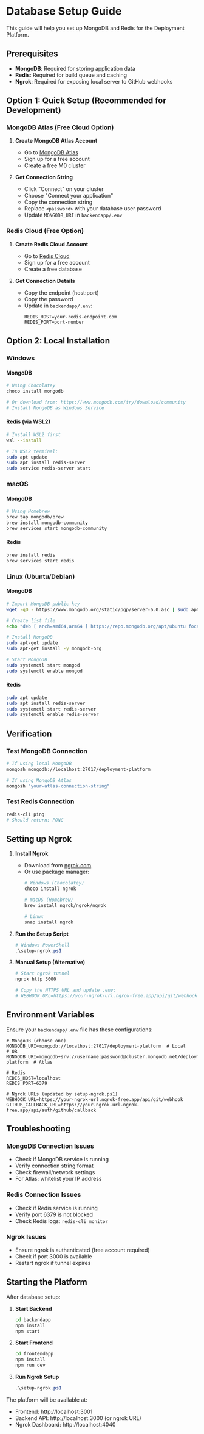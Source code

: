 # Database Setup Guide

This guide will help you set up MongoDB and Redis for the Deployment Platform.

## Prerequisites

- **MongoDB**: Required for storing application data
- **Redis**: Required for build queue and caching
- **Ngrok**: Required for exposing local server to GitHub webhooks

## Option 1: Quick Setup (Recommended for Development)

### MongoDB Atlas (Free Cloud Option)

1. **Create MongoDB Atlas Account**
   - Go to [MongoDB Atlas](https://www.mongodb.com/cloud/atlas)
   - Sign up for a free account
   - Create a free M0 cluster

2. **Get Connection String**
   - Click "Connect" on your cluster
   - Choose "Connect your application"
   - Copy the connection string
   - Replace `<password>` with your database user password
   - Update `MONGODB_URI` in `backendapp/.env`

### Redis Cloud (Free Option)

1. **Create Redis Cloud Account**
   - Go to [Redis Cloud](https://redis.com/try-free/)
   - Sign up for a free account
   - Create a free database

2. **Get Connection Details**
   - Copy the endpoint (host:port)
   - Copy the password
   - Update in `backendapp/.env`:
     ```
     REDIS_HOST=your-redis-endpoint.com
     REDIS_PORT=port-number
     ```

## Option 2: Local Installation

### Windows

#### MongoDB
```powershell
# Using Chocolatey
choco install mongodb

# Or download from: https://www.mongodb.com/try/download/community
# Install MongoDB as Windows Service
```

#### Redis (via WSL2)
```bash
# Install WSL2 first
wsl --install

# In WSL2 terminal:
sudo apt update
sudo apt install redis-server
sudo service redis-server start
```

### macOS

#### MongoDB
```bash
# Using Homebrew
brew tap mongodb/brew
brew install mongodb-community
brew services start mongodb-community
```

#### Redis
```bash
brew install redis
brew services start redis
```

### Linux (Ubuntu/Debian)

#### MongoDB
```bash
# Import MongoDB public key
wget -qO - https://www.mongodb.org/static/pgp/server-6.0.asc | sudo apt-key add -

# Create list file
echo "deb [ arch=amd64,arm64 ] https://repo.mongodb.org/apt/ubuntu focal/mongodb-org/6.0 multiverse" | sudo tee /etc/apt/sources.list.d/mongodb-org-6.0.list

# Install MongoDB
sudo apt-get update
sudo apt-get install -y mongodb-org

# Start MongoDB
sudo systemctl start mongod
sudo systemctl enable mongod
```

#### Redis
```bash
sudo apt update
sudo apt install redis-server
sudo systemctl start redis-server
sudo systemctl enable redis-server
```

## Verification

### Test MongoDB Connection
```bash
# If using local MongoDB
mongosh mongodb://localhost:27017/deployment-platform

# If using MongoDB Atlas
mongosh "your-atlas-connection-string"
```

### Test Redis Connection
```bash
redis-cli ping
# Should return: PONG
```

## Setting up Ngrok

1. **Install Ngrok**
   - Download from [ngrok.com](https://ngrok.com/download)
   - Or use package manager:
     ```bash
     # Windows (Chocolatey)
     choco install ngrok
     
     # macOS (Homebrew)
     brew install ngrok/ngrok/ngrok
     
     # Linux
     snap install ngrok
     ```

2. **Run the Setup Script**
   ```powershell
   # Windows PowerShell
   .\setup-ngrok.ps1
   ```

3. **Manual Setup (Alternative)**
   ```bash
   # Start ngrok tunnel
   ngrok http 3000
   
   # Copy the HTTPS URL and update .env:
   # WEBHOOK_URL=https://your-ngrok-url.ngrok-free.app/api/git/webhook
   ```

## Environment Variables

Ensure your `backendapp/.env` file has these configurations:

```env
# MongoDB (choose one)
MONGODB_URI=mongodb://localhost:27017/deployment-platform  # Local
# OR
MONGODB_URI=mongodb+srv://username:password@cluster.mongodb.net/deployment-platform  # Atlas

# Redis
REDIS_HOST=localhost
REDIS_PORT=6379

# Ngrok URLs (updated by setup-ngrok.ps1)
WEBHOOK_URL=https://your-ngrok-url.ngrok-free.app/api/git/webhook
GITHUB_CALLBACK_URL=https://your-ngrok-url.ngrok-free.app/api/auth/github/callback
```

## Troubleshooting

### MongoDB Connection Issues
- Check if MongoDB service is running
- Verify connection string format
- Check firewall/network settings
- For Atlas: whitelist your IP address

### Redis Connection Issues
- Check if Redis service is running
- Verify port 6379 is not blocked
- Check Redis logs: `redis-cli monitor`

### Ngrok Issues
- Ensure ngrok is authenticated (free account required)
- Check if port 3000 is available
- Restart ngrok if tunnel expires

## Starting the Platform

After database setup:

1. **Start Backend**
   ```bash
   cd backendapp
   npm install
   npm start
   ```

2. **Start Frontend**
   ```bash
   cd frontendapp
   npm install
   npm run dev
   ```

3. **Run Ngrok Setup**
   ```powershell
   .\setup-ngrok.ps1
   ```

The platform will be available at:
- Frontend: http://localhost:3001
- Backend API: http://localhost:3000 (or ngrok URL)
- Ngrok Dashboard: http://localhost:4040
